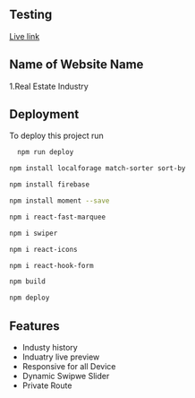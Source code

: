 ## Testing
[Live link](https://real-estate-industry-with-jashim.netlify.app/)

## Name of Website Name
1.Real Estate Industry

## Deployment 
To deploy this project run

```bash
  npm run deploy
```
```bash
npm install localforage match-sorter sort-by 
```
```bash
npm install firebase
```
```bash
npm install moment --save  
```
```bash
npm i react-fast-marquee
```
```bash
npm i swiper
```
```bash
npm i react-icons
```
```bash
npm i react-hook-form
```
```bash
npm build
```
```bash
npm deploy
```

## Features

- Industy history
- Induatry live preview
- Responsive for all Device
- Dynamic Swipwe Slider
- Private Route



